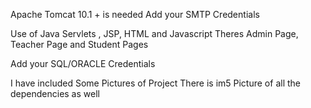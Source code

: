Apache Tomcat 10.1 + is needed 
Add your SMTP Credentials 

Use of Java Servlets , JSP, HTML and Javascript 
Theres Admin Page, Teacher Page and Student Pages

Add your SQL/ORACLE Credentials

I have included Some Pictures of Project
There is im5 Picture of all the dependencies as well
